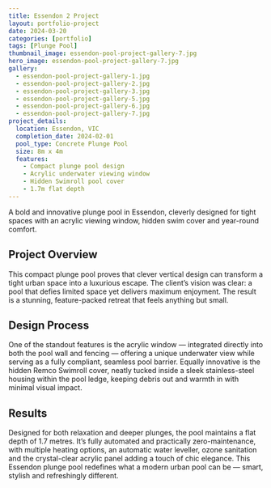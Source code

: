 ```yaml
---
title: Essendon 2 Project
layout: portfolio-project
date: 2024-03-20
categories: [portfolio]
tags: [Plunge Pool]
thumbnail_image: essendon-pool-project-gallery-7.jpg
hero_image: essendon-pool-project-gallery-7.jpg
gallery:
  - essendon-pool-project-gallery-1.jpg
  - essendon-pool-project-gallery-2.jpg
  - essendon-pool-project-gallery-3.jpg
  - essendon-pool-project-gallery-5.jpg
  - essendon-pool-project-gallery-6.jpg
  - essendon-pool-project-gallery-7.jpg
project_details:
  location: Essendon, VIC
  completion_date: 2024-02-01
  pool_type: Concrete Plunge Pool
  size: 8m x 4m
  features:
    - Compact plunge pool design
    - Acrylic underwater viewing window
    - Hidden Swimroll pool cover
    - 1.7m flat depth
---
```


A bold and innovative plunge pool in Essendon, cleverly designed for tight spaces with an acrylic viewing window, hidden swim cover and year-round comfort.

## Project Overview

This compact plunge pool proves that clever vertical design can transform a tight urban space into a luxurious escape. The client’s vision was clear: a pool that defies limited space yet delivers maximum enjoyment. The result is a stunning, feature-packed retreat that feels anything but small.


## Design Process

One of the standout features is the acrylic window — integrated directly into both the pool wall and fencing — offering a unique underwater view while serving as a fully compliant, seamless pool barrier. Equally innovative is the hidden Remco Swimroll cover, neatly tucked inside a sleek stainless-steel housing within the pool ledge, keeping debris out and warmth in with minimal visual impact.

## Results

Designed for both relaxation and deeper plunges, the pool maintains a flat depth of 1.7 metres. It’s fully automated and practically zero-maintenance, with multiple heating options, an automatic water leveller, ozone sanitation and the crystal-clear acrylic panel adding a touch of chic elegance. This Essendon plunge pool redefines what a modern urban pool can be — smart, stylish and refreshingly different.